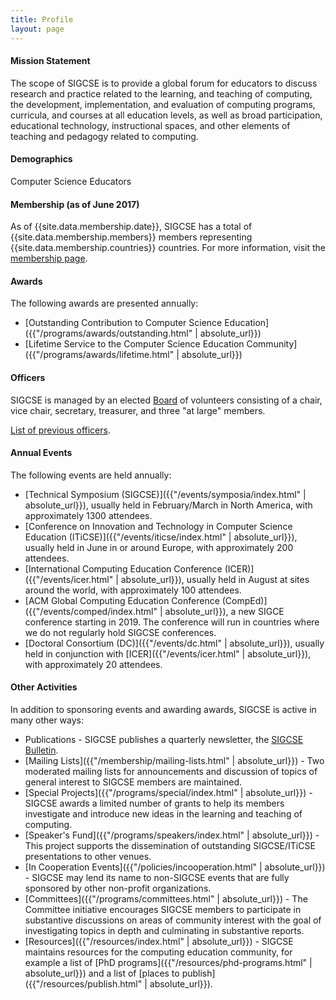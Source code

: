 ```yaml
---
title: Profile
layout: page
---
```


#### Mission Statement

The scope of SIGCSE is to provide a global forum for educators to discuss research and practice related to the learning, and teaching of computing, the development, implementation, and evaluation of computing programs, curricula, and courses at all education levels, as well as broad participation, educational technology, instructional spaces, and other elements of teaching and pedagogy related to computing.

#### Demographics

Computer Science Educators

#### Membership (as of June 2017)
As of {{site.data.membership.date}}, SIGCSE has a total of {{site.data.membership.members}} members representing {{site.data.membership.countries}} countries. For more information, visit the [membership page]({{"/membership/index.html"|absolute_url}}).

#### Awards

The following awards are presented annually:

-   [Outstanding Contribution to Computer Science Education]({{"/programs/awards/outstanding.html" | absolute_url}})
-   [Lifetime Service to the Computer Science Education Community]({{"/programs/awards/lifetime.html" | absolute_url}})

#### Officers

SIGCSE is managed by an elected [Board](board.html) of volunteers
consisting of a chair, vice chair, secretary, treasurer, and three \"at
large\" members.

[List of previous officers](board-history.html).

#### Annual Events

The following events are held annually:

-   [Technical Symposium (SIGCSE)]({{"/events/symposia/index.html" | absolute_url}}), usually held in February/March in North America, with approximately 1300 attendees.
-   [Conference on Innovation and Technology in Computer Science Education (ITiCSE)]({{"/events/iticse/index.html" | absolute_url}}), usually held in June in or around Europe, with approximately 200 attendees.
-   [International Computing Education Conference (ICER)]({{"/events/icer.html" | absolute_url}}), usually held in August at sites around the world, with approximately 100 attendees. 
-   [ACM Global Computing Education Conference (CompEd)]({{"/events/comped/index.html" | absolute_url}}), a new SIGCE conference starting in 2019. The conference will run in countries where we do not regularly hold SIGCSE conferences.
-   [Doctoral Consortium (DC)]({{"/events/dc.html" | absolute_url}}), usually held in conjunction with [ICER]({{"/events/icer.html" | absolute_url}}), with approximately 20 attendees.

#### Other Activities

In addition to sponsoring events and awarding awards, SIGCSE is active
in many other ways:

<!-- -   Publications - SIGCSE sponsors the [ACM
    Inroads](http://inroads.acm.org/) magazine and also publishes a
    quarterly newsletter the [SIGCSE Bulletin](bulletin.html).
 -->
-   Publications - SIGCSE publishes a
    quarterly newsletter, the [SIGCSE Bulletin](bulletin.html).
 -   [Mailing Lists]({{"/membership/mailing-lists.html" | absolute_url}}) - Two moderated
    mailing lists for announcements and discussion of topics of general
    interest to SIGCSE members are maintained.
-   [Special Projects]({{"/programs/special/index.html" | absolute_url}}) - SIGCSE awards a
    limited number of grants to help its members investigate and
    introduce new ideas in the learning and teaching of computing.
-   [Speaker\'s Fund]({{"/programs/speakers/index.html" | absolute_url}}) - This project supports
    the dissemination of outstanding SIGCSE/ITiCSE presentations to
    other venues.
-   [In Cooperation Events]({{"/policies/incooperation.html" | absolute_url}}) -   SIGCSE may lend its name to non-SIGCSE events that are fully sponsored by other non-profit organizations.
-   [Committees]({{"/programs/committees.html" | absolute_url}}) - The Committee initiative
    encourages SIGCSE members to participate in substantive discussions
    on areas of community interest with the goal of investigating topics
    in depth and culminating in substantive reports.
-   [Resources]({{"/resources/index.html" | absolute_url}}) - SIGCSE maintains resources for the computing education community, for example a list of [PhD programs]({{"/resources/phd-programs.html" | absolute_url}}) and a list of [places to publish]({{"/resources/publish.html" | absolute_url}}).
